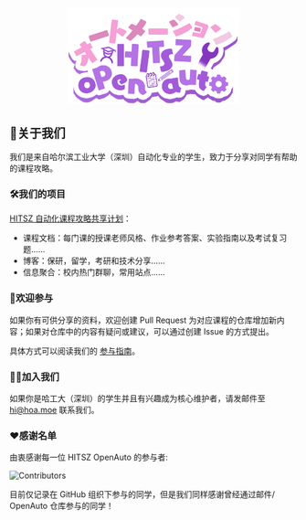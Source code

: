 <h3 align="center">
	<img src="images/HITSZOpenAutoShadow.png" width="300" alt="Logo"/><br/>
</h3>

## 👋关于我们

我们是来自哈尔滨工业大学（深圳）自动化专业的学生，致力于分享对同学有帮助的课程攻略。

### 🛠️我们的项目

[HITSZ 自动化课程攻略共享计划](https://hoa.moe)：

- 课程文档：每门课的授课老师风格、作业参考答案、实验指南以及考试复习题……
- 博客：保研，留学，考研和技术分享……
- 信息聚合：校内热门群聊，常用站点……

### 📖欢迎参与

如果你有可供分享的资料，欢迎创建 Pull Request 为对应课程的仓库增加新内容；如果对仓库中的内容有疑问或建议，可以通过创建 Issue 的方式提出。

具体方式可以阅读我们的 [参与指南](https://hoa.moe/blog/writing-rules/)。

### 🙋‍♀️加入我们

如果你是哈工大（深圳）的学生并且有兴趣成为核心维护者，请发邮件至 [hi@hoa.moe](mailto:hi@hoa.moe) 联系我们。

### ❤️感谢名单

由衷感谢每一位 HITSZ OpenAuto 的参与者:

![Contributors](https://contrib.nn.ci/api?repo=HITSZ-OpenAuto/HITSZ-OpenAuto&repo=HITSZ-OpenAuto/PHYS1002&repo=HITSZ-OpenAuto/AUTO3002A&repo=HITSZ-OpenAuto/CHEM1012&repo=HITSZ-OpenAuto/AUTO2005&repo=HITSZ-OpenAuto/AUTO3003&repo=HITSZ-OpenAuto/AUTO3004&repo=HITSZ-OpenAuto/MATH1005&repo=HITSZ-OpenAuto/MATH1004&repo=HITSZ-OpenAuto/EE1011B&repo=HITSZ-OpenAuto/AUTO3007&repo=HITSZ-OpenAuto/COMP2050&repo=HITSZ-OpenAuto/MATH3010&repo=HITSZ-OpenAuto/COMP2021&repo=HITSZ-OpenAuto/COMP2014&repo=HITSZ-OpenAuto/AUTO3005&repo=HITSZ-OpenAuto/AUTO3016&repo=HITSZ-OpenAuto/MATH1002&repo=HITSZ-OpenAuto/EE3005&repo=HITSZ-OpenAuto/AUTO2006&repo=HITSZ-OpenAuto/EE1007&repo=HITSZ-OpenAuto/EE1009&repo=HITSZ-OpenAuto/EE1010&repo=HITSZ-OpenAuto/EE1008&repo=HITSZ-OpenAuto/GEIP1018&repo=HITSZ-OpenAuto/EMEC1002&repo=HITSZ-OpenAuto/ECON2005F&repo=HITSZ-OpenAuto/AUTO1001&repo=HITSZ-OpenAuto/EE1012B&repo=HITSZ-OpenAuto/GEIP1011&repo=HITSZ-OpenAuto/GEIP1016&repo=HITSZ-OpenAuto/AUTO2003B&repo=HITSZ-OpenAuto/PHYS1001A&repo=HITSZ-OpenAuto/LANG1006&repo=HITSZ-OpenAuto/EE1012A&repo=HITSZ-OpenAuto/MATH1015B&repo=HITSZ-OpenAuto/MECH2010&repo=HITSZ-OpenAuto/MOOC&repo=HITSZ-OpenAuto/AUTO3014&repo=HITSZ-OpenAuto/AUTO5003&repo=HITSZ-OpenAuto/AUTO3001A&repo=HITSZ-OpenAuto/EE1011A&repo=HITSZ-OpenAuto/MATH1015A&repo=HITSZ-OpenAuto/EE1013&repo=HITSZ-OpenAuto/PE100X&repo=HITSZ-OpenAuto/EE1014&repo=HITSZ-OpenAuto/AUTO2003A&repo=HITSZ-OpenAuto/AUTO5023&repo=HITSZ-OpenAuto/AUTO3001B&repo=HITSZ-OpenAuto/AUTO3002B&repo=HITSZ-OpenAuto/images&repo=HITSZ-OpenAuto/AUTO3006&repo=HITSZ-OpenAuto/AUTO3099)

目前仅记录在 GitHub 组织下参与的同学，但是我们同样感谢曾经通过邮件/ OpenAuto 仓库参与的同学！
